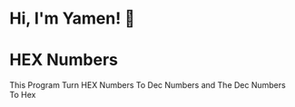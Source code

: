 # Hi, I'm Yamen! 👋


# HEX Numbers

This Program Turn HEX Numbers To Dec Numbers and The Dec Numbers To Hex

